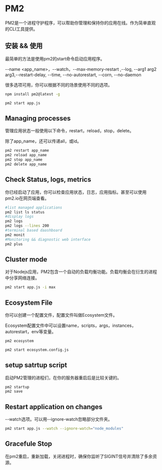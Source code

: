 # PM2

PM2是一个进程守护程序，可以帮助你管理和保持你的应用在线。作为简单直观的CLI工具提供。

## 安装 && 使用

最简单的方法是使用pm2的start命令启动应用程序。

--name <app_name>，--watch，--max-memory-restart ,--log, --arg1 arg2 arg3,--restart-delay, --time,
--no-autorestart, --corn, --no-daemon

很多选项可用，你可以根据不同的场景使用不同的选项。

```bash
npm install pm2@latest -g

pm2 start app.js
```

## Managing processes

管理应用状态一般使用以下命令，restart，reload，stop，delete。

除了app_name，还可以传递all，或id。

```bash
pm2 restart app_name
pm2 reload app_name
pm2 stop app_name
pm2 delete app_name
```

## Check Status, logs, metrics

你已经启动了应用，你可以检查应用状态，日志，应用指标。甚至可以使用pm2.io在网页端查看。

```bash
#list managed applications
pm2 list ls status
#display logs
pm2 logs
pm2 logs --lines 200
#terminal based daashboard
pm2 monit
#Monitoring && diagnostic web interface
pm2 plus
```

## Cluster mode

对于Nodejs应用，PM2包含一个自动的负载均衡功能。负载均衡会在衍生的进程中分享网络连接。

```bash
pm2 start app.js -i max
```

## Ecosystem File

你可以创建一个配置文件，配置文件叫做Ecosystem文件。

Ecosystem配置文件中可以设置name，scripts，args，instances，autorestart，env等变量。

```bash
pm2 ecosystem

pm2 start ecosystem.config.js
```

## setup satrtup script

启动PM2管理的进程们，在你的服务器重启后是比较关键的。

```bash
pm2 startup
pm2 save
```

## Restart application on changes

--watch选项。可以用--ignore-watch忽略部分文件夹。

```bash
pm2 start app.js --watch --ignore-watch="node_modules"
```

## Gracefule Stop

在pm2重启，重新加载，关闭进程时，确保你监听了SIGINT信号并清除了多余资源。
